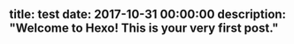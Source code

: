 title: test
date: 2017-10-31 00:00:00
description: "Welcome to Hexo! This is your very first post."
---
<Contents>


